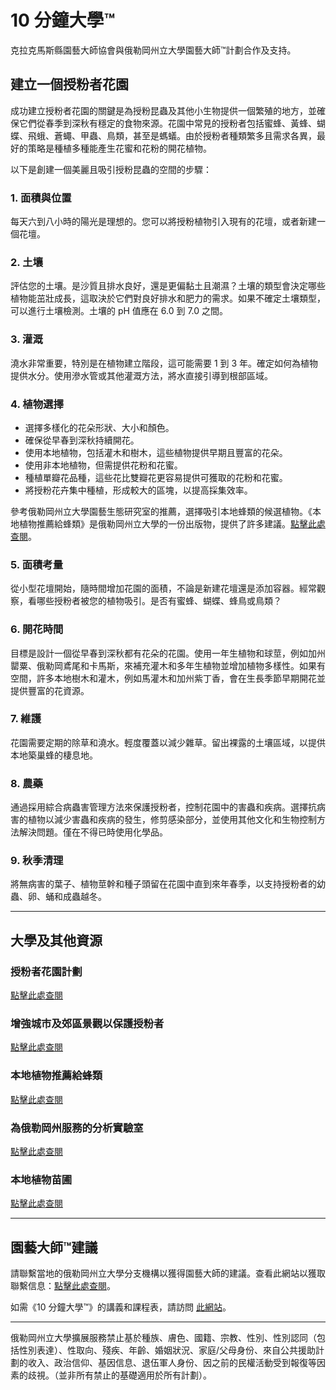 # 10 分鐘大學™

克拉克馬斯縣園藝大師協會與俄勒岡州立大學園藝大師™計劃合作及支持。

## 建立一個授粉者花園

成功建立授粉者花園的關鍵是為授粉昆蟲及其他小生物提供一個繁殖的地方，並確保它們從春季到深秋有穩定的食物來源。花園中常見的授粉者包括蜜蜂、黃蜂、蝴蝶、飛蛾、蒼蠅、甲蟲、鳥類，甚至是螞蟻。由於授粉者種類繁多且需求各異，最好的策略是種植多種能產生花蜜和花粉的開花植物。

以下是創建一個美麗且吸引授粉昆蟲的空間的步驟：

### 1. 面積與位置

每天六到八小時的陽光是理想的。您可以將授粉植物引入現有的花壇，或者新建一個花壇。

### 2. 土壤

評估您的土壤。是沙質且排水良好，還是更偏黏土且潮濕？土壤的類型會決定哪些植物能茁壯成長，這取決於它們對良好排水和肥力的需求。如果不確定土壤類型，可以進行土壤檢測。土壤的 pH 值應在 6.0 到 7.0 之間。

### 3. 灌溉

澆水非常重要，特別是在植物建立階段，這可能需要 1 到 3 年。確定如何為植物提供水分。使用滲水管或其他灌溉方法，將水直接引導到根部區域。

### 4. 植物選擇

- 選擇多樣化的花朵形狀、大小和顏色。
- 確保從早春到深秋持續開花。
- 使用本地植物，包括灌木和樹木，這些植物提供早期且豐富的花朵。
- 使用非本地植物，但需提供花粉和花蜜。
- 種植單瓣花品種，這些花比雙瓣花更容易提供可獲取的花粉和花蜜。
- 將授粉花卉集中種植，形成較大的區塊，以提高採集效率。

參考俄勒岡州立大學園藝生態研究室的推薦，選擇吸引本地蜂類的候選植物。《本地植物推薦給蜂類》是俄勒岡州立大學的一份出版物，提供了許多建議。[點擊此處查閱](https://extension.oregonstate.edu/catalog/pub/em-9363-native-plant-picks-bees)。

### 5. 面積考量

從小型花壇開始，隨時間增加花園的面積，不論是新建花壇還是添加容器。經常觀察，看哪些授粉者被您的植物吸引。是否有蜜蜂、蝴蝶、蜂鳥或鳥類？

### 6. 開花時間

目標是設計一個從早春到深秋都有花朵的花園。使用一年生植物和球莖，例如加州罌粟、俄勒岡鳶尾和卡馬斯，來補充灌木和多年生植物並增加植物多樣性。如果有空間，許多本地樹木和灌木，例如馬灌木和加州紫丁香，會在生長季節早期開花並提供豐富的花資源。

### 7. 維護

花園需要定期的除草和澆水。輕度覆蓋以減少雜草。留出裸露的土壤區域，以提供本地築巢蜂的棲息地。

### 8. 農藥

通過採用綜合病蟲害管理方法來保護授粉者，控制花園中的害蟲和疾病。選擇抗病害的植物以減少害蟲和疾病的發生，修剪感染部分，並使用其他文化和生物控制方法解決問題。僅在不得已時使用化學品。

### 9. 秋季清理

將無病害的葉子、植物莖幹和種子頭留在花園中直到來年春季，以支持授粉者的幼蟲、卵、蛹和成蟲越冬。

---

## 大學及其他資源

### 授粉者花園計劃

[點擊此處查閱](https://ucdavis.app.box.com/s/h88bp60ucq6mk82w9v8eubtvuqecw1bi)

### 增強城市及郊區景觀以保護授粉者

[點擊此處查閱](https://extension.oregonstate.edu/catalog/pub/em-9289-enhancing-urban-suburban-landscapes-protect-pollinators)

### 本地植物推薦給蜂類

[點擊此處查閱](https://extension.oregonstate.edu/catalog/pub/em-9363-native-plant-picks-bees)

### 為俄勒岡州服務的分析實驗室

[點擊此處查閱](https://www.oregon.gov/ODA/programs/Pesticides/Documents/2020/AnalyticalLabsServingOregon.pdf)

### 本地植物苗圃

[點擊此處查閱](https://portlandnativeplants.org/native-plant-nurseries)

---

## 園藝大師™建議

請聯繫當地的俄勒岡州立大學分支機構以獲得園藝大師的建議。查看此網站以獲取聯繫信息：[點擊此處查閱](https://extension.oregonstate.edu/find-us)。

如需《10 分鐘大學™》的講義和課程表，請訪問 [此網站](https://cmastergardeners.org)。

---

俄勒岡州立大學擴展服務禁止基於種族、膚色、國籍、宗教、性別、性別認同（包括性別表達）、性取向、殘疾、年齡、婚姻狀況、家庭/父母身份、來自公共援助計劃的收入、政治信仰、基因信息、退伍軍人身份、因之前的民權活動受到報復等因素的歧視。（並非所有禁止的基礎適用於所有計劃）。